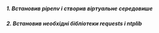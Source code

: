 ##### 1. Встановив pipenv і створив віртуальне середовише
##### 2. Встановив необхідні бібліотеки requests і ntplib